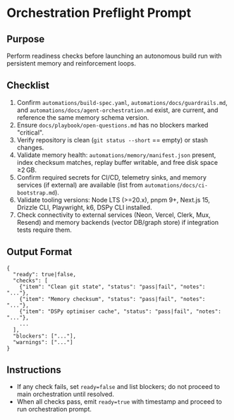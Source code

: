 # Orchestration Preflight Prompt

## Purpose
Perform readiness checks before launching an autonomous build run with persistent memory and reinforcement loops.

## Checklist
1. Confirm `automations/build-spec.yaml`, `automations/docs/guardrails.md`, and `automations/docs/agent-orchestration.md` exist, are current, and reference the same memory schema version.
2. Ensure `docs/playbook/open-questions.md` has no blockers marked "critical".
3. Verify repository is clean (`git status --short` == empty) or stash changes.
4. Validate memory health: `automations/memory/manifest.json` present, index checksum matches, replay buffer writable, and free disk space ≥2 GB.
5. Confirm required secrets for CI/CD, telemetry sinks, and memory services (if external) are available (list from `automations/docs/ci-bootstrap.md`).
6. Validate tooling versions: Node LTS (>=20.x), pnpm 9+, Next.js 15, Drizzle CLI, Playwright, k6, DSPy CLI installed.
7. Check connectivity to external services (Neon, Vercel, Clerk, Mux, Resend) and memory backends (vector DB/graph store) if integration tests require them.

## Output Format
```
{
  "ready": true|false,
  "checks": [
    {"item": "Clean git state", "status": "pass|fail", "notes": "..."},
    {"item": "Memory checksum", "status": "pass|fail", "notes": "..."},
    {"item": "DSPy optimiser cache", "status": "pass|fail", "notes": "..."},
    ...
  ],
  "blockers": ["..."],
  "warnings": ["..."]
}
```

## Instructions
- If any check fails, set `ready=false` and list blockers; do not proceed to main orchestration until resolved.
- When all checks pass, emit `ready=true` with timestamp and proceed to run orchestration prompt.
